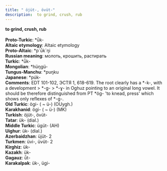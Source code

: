 ```yaml
---
title: " öjüt-, övüt-"
description:  to grind, crush, rub
---
```

<p data-pagefind-weight="0.5">
<strong> to grind, crush, rub</strong><br><br>
<strong>Proto-Turkic</strong>:  *ǖk-<br>
<strong>Altaic etymology</strong>:  Altaic etymology<br>
<strong> Proto-Altaic</strong>:  *p`ū́k`ŋi<br>
<strong>Russian meaning</strong>:  молоть, крошить, растирать<br>
<strong>Turkic</strong>:  *ǖk-<br>
<strong>Mongolian</strong>:  *hüŋgü-<br>
<strong>Tungus-Manchu</strong>:  *puŋku<br>
<strong>Japanese</strong>:  *púk-<br>
<strong>Comments</strong>:  EDT 101-102, ЭСТЯ 1, 618-619. The root clearly has a *-k-, with a development > *-g- > *-ɣ- in Oghuz pointing to an original long vowel. It should be therefore distinguished from PT *ög- 'to knead, press' which shows only reflexes of *-g-.<br>
<strong>Old Turkic</strong>:  ögi- ( ~ ü-) (OUygh.)<br>
<strong>Karakhanid</strong>:  ögi- ( ~ ü-) (MK)<br>
<strong>Turkish</strong>:  öjüt-, övüt-<br>
<strong>Tatar</strong>:  ük- (dial.)<br>
<strong>Middle Turkic</strong>:  ügüt- (AH)<br>
<strong>Uighur</strong>:  ük- (dial.)<br>
<strong>Azerbaidzhan</strong>:  üjüt- 2<br>
<strong>Turkmen</strong>:  üvi-, üvüt- 2<br>
<strong>Kirghiz</strong>:  ük-<br>
<strong>Kazakh</strong>:  ük-<br>
<strong>Gagauz</strong>:  ǖt-<br>
<strong>Karakalpak</strong>:  ük-, ügi-<br>

</p>
